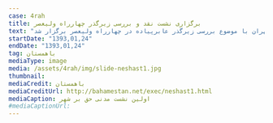 ```yaml
---
case: 4rah
title: برگزاری نشست نقد و بررسی زیرگذر چهارراه ولیعصر
text: "باهمستان در اولین نشست از سری نشست‌های مدنی حق بر شهر زیر گذر عابر پیاده در چهارراه ولیعصر مورد نقد و بررسی قرار گرفت و عارف اقوامی مقدم درباره مفهوم حق بر شهر، سیدمهدی معینی درباره حق عابران پیاده در سطح شهر سخنرانی کردند. همچنین، میزگردی با حضور سخنرانان، علی رنجی‌پور سردبیر ماهنامه نمایه تهران و نماینده‌ای از شهرداری منطقه ۶ تهران با موضوع بررسی زیرگذر عابرپیاده در چهارراه ولیعصر برگزار شد."
startDate: "1393,01,24"
endDate: "1393,01,24"
tag: باهمستان
mediaType: image
media: /assets/4rah/img/slide-neshast1.jpg
thumbnail:
mediaCredit: باهمستان
mediaCreditUrl: http://bahamestan.net/exec/neshast1.html
mediaCaption: اولین نشست مدنی حق بر شهر
#mediaCaptionUrl:
---
```

